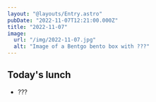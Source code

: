 ```yaml
---
layout: "@layouts/Entry.astro"
pubDate: "2022-11-07T12:21:00.000Z"
title: "2022-11-07"
image:
  url: "/img/2022-11-07.jpg"
  alt: "Image of a Bentgo bento box with ???"
---
```


## Today's lunch

- ???
